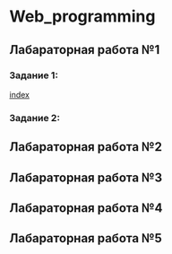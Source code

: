 # Web_programming

## Лабараторная работа №1
### Задание 1: 
[index]()

### Задание 2:

## Лабараторная работа №2

## Лабараторная работа №3

## Лабараторная работа №4

## Лабараторная работа №5
